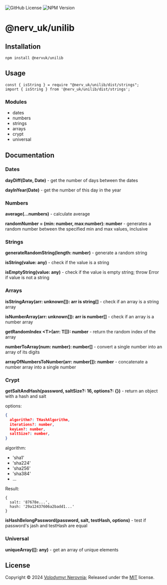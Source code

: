 ![GitHub License](https://img.shields.io/github/license/rightsoftend/unilib)
![NPM Version](https://img.shields.io/npm/v/@nerv_uk/unilib)

# @nerv_uk/unilib

## Installation

```
npm install @nervuk/unilib
```

## Usage

```
const { isString } = require "@nerv_uk/unilib/dist/strings";
import { isString } from '@nerv_uk/unilib/dist/strings';
```
### Modules

- dates
- numbers
- strings
- arrays
- crypt
- universal

## Documentation

### Dates

**dayDiff(Date, Date)** - get the number of days between the dates

**dayInYear(Date)** - get the number of this day in the year

### Numbers

**average(...numbers)** - calculate average

**randomNumber = (min: number, max:number): number** - generates a random number between the specified min and max values, inclusive

### Strings

**generateRandomString(length: number)** - generate a random string

**isString(value: any)** - check if the value is a string

**isEmptyString(value: any)** - check if the value is empty string; throw Error if value is not a string

### Arrays

**isStringArray(arr: unknown[]): arr is string[]** -  check if an array is a string array

**isNumberArray(arr: unknown[]): arr is number[]** - check if an array is a number array

**getRandomIndex &lt;T&gt;(arr: T[]): number**  - return the random index of the array

**numberToArray(num: number): number[]** - convert a single number into an array of its digits

**arrayOfNumbersToNumber(arr: number[]): number** - concatenate a number array into a single number

### Crypt

**getSaltAndHash(password, saltSize?: 16, options?: {})** - return an object with a hash and salt

options:

```json
{
  algorithm?: THashAlgorithm,
  iterations?: number, 
  keyLen?: number, 
  saltSize?: number,
}
```

algorithm:

- 'sha1'
- 'sha224'
- 'sha256'
- 'sha384'
- ...

Result:

```
{
  salt: '87678e...',
  hash: '29a12437606a2badd1...'
}
```

**isHashBelongPassword(password, salt, testHash, options)** - test if password's jash and testHash are equal 

### Universal

**uniqueArray([]: any)** - get an array of unique elements

## License

Copyright © 2024 [Volodymyr Nerovnia](https://github.com/nerovnia); Released under the [MIT](./LICENSE) license.
